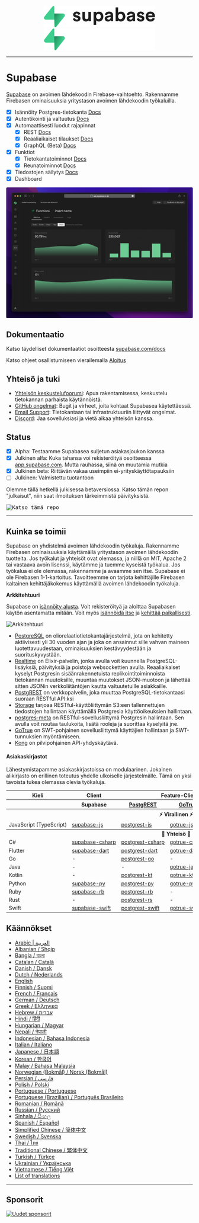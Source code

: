 <p align="center">
<img width="300" src="https://raw.githubusercontent.com/supabase/supabase/master/packages/common/assets/images/supabase-logo-wordmark--light.svg#gh-light-mode-only">
<img width="300" src="https://raw.githubusercontent.com/supabase/supabase/master/packages/common/assets/images/supabase-logo-wordmark--dark.svg#gh-dark-mode-only">
</p>

---

# Supabase

[Supabase](https://supabase.com) on avoimen lähdekoodin Firebase-vaihtoehto. Rakennamme Firebasen ominaisuuksia yritystason avoimen lähdekoodin työkaluilla.

- [x] Isännöity Postgres-tietokanta [Docs](https://supabase.com/docs/guides/database)
- [x] Autentikointi ja valtuutus [Docs](https://supabase.com/docs/guides/auth)
- [x] Automaattisesti luodut rajapinnat
  - [x] REST [Docs](https://supabase.com/docs/guides/api#rest-api)
  - [x] Reaaliaikaiset tilaukset [Docs](https://supabase.com/docs/guides/api#realtime-api)
  - [x] GraphQL (Beta) [Docs](https://supabase.com/docs/guides/api#graphql-api)
- [x] Funktiot
  - [x] Tietokantatoiminnot [Docs](https://supabase.com/docs/guides/database/functions)
  - [x] Reunatoiminnot [Docs](https://supabase.com/docs/guides/functions)
- [x] Tiedostojen säilytys [Docs](https://supabase.com/docs/guides/storage)
- [x] Dashboard

![Supabase hallintapaneeli](https://raw.githubusercontent.com/supabase/supabase/master/apps/www/public/images/github/supabase-dashboard.png)

## Dokumentaatio

Katso täydelliset dokumentaatiot osoitteesta [supabase.com/docs](https://supabase.com/docs)

Katso ohjeet osallistumiseen vierailemalla [Aloitus](../DEVELOPERS.md)

## Yhteisö ja tuki

- [Yhteisön keskustelufoorumi](https://github.com/supabase/supabase/discussions): Apua rakentamisessa, keskustelu tietokannan parhaista käytännöistä.
- [GitHub ongelmat](https://github.com/supabase/supabase/issues): Bugit ja virheet, joita kohtaat Supabasea käytettäessä.
- [Email Support](https://supabase.com/docs/support#business-support): Tietokantaan tai infrastruktuuriin liittyvät ongelmat.
- [Discord](https://discord.supabase.com): Jaa sovelluksiasi ja vietä aikaa yhteisön kanssa.

## Status

- [x] Alpha: Testaamme Supabasea suljetun asiakasjoukon kanssa
- [x] Julkinen alfa: Kuka tahansa voi rekisteröityä osoitteessa [app.supabase.com](https://app.supabase.com). Mutta rauhassa, siinä on muutamia mutkia
- [x] Julkinen beta: Riittävän vakaa useimpiin ei-yrityskäyttötapauksiin
- [ ] Julkinen: Valmistettu tuotantoon

Olemme tällä hetkellä julkisessa betaversiossa. Katso tämän repon "julkaisut", niin saat ilmoituksen tärkeimmistä päivityksistä.

<kbd><img src="https://raw.githubusercontent.com/supabase/supabase/d5f7f413ab356dc1a92075cb3cee4e40a957d5b1/web/static/watch-repo.gif" alt="Katso tämä repo"/></kbd>

---

## Kuinka se toimii

Supabase on yhdistelmä avoimen lähdekoodin työkaluja. Rakennamme Firebasen ominaisuuksia käyttämällä yritystason avoimen lähdekoodin tuotteita. Jos työkalut ja yhteisöt ovat olemassa, ja niillä on MIT, Apache 2 tai vastaava avoin lisenssi, käytämme ja tuemme kyseistä työkalua. Jos työkalua ei ole olemassa, rakennamme ja avaamme sen itse. Supabase ei ole Firebasen 1-1-kartoitus. Tavoitteemme on tarjota kehittäjille Firebasen kaltainen kehittäjäkokemus käyttämällä avoimen lähdekoodin työkaluja.

**Arkkitehtuuri**

Supabase on [isännöity alusta](https://app.supabase.com). Voit rekisteröityä ja aloittaa Supabasen käytön asentamatta mitään.
Voit myös [isännöidä itse](https://supabase.com/docs/guides/hosting/overview) ja [kehittää paikallisesti](https://supabase.com/docs/guides/local-development).

![Arkkitehtuuri](https://user-images.githubusercontent.com/70828596/187547862-ffa9d058-0c3a-4851-a3e7-92ccfca4b596.png)

- [PostgreSQL](https://www.postgresql.org/) on oliorelaatiotietokantajärjestelmä, jota on kehitetty aktiivisesti yli 30 vuoden ajan ja joka on ansainnut sille vahvan maineen luotettavuudestaan, ominaisuuksien kestävyydestään ja suorituskyvystään.
- [Realtime](https://github.com/supabase/realtime) on Elixir-palvelin, jonka avulla voit kuunnella PostgreSQL-lisäyksiä, päivityksiä ja poistoja websockettien avulla. Reaaliaikaiset kyselyt Postgresin sisäänrakennetuista replikointitoiminnoista tietokannan muutoksille, muuntaa muutokset JSON-muotoon ja lähettää sitten JSONin verkkoliitäntöjen kautta valtuutetuille asiakkaille.
- [PostgREST](http://postgrest.org/) on verkkopalvelin, joka muuttaa PostgreSQL-tietokantaasi suoraan RESTful API:ksi
- [Storage](https://github.com/supabase/storage-api) tarjoaa RESTful-käyttöliittymän S3:een tallennettujen tiedostojen hallintaan käyttämällä Postgresia käyttöoikeuksien hallintaan.
- [postgres-meta](https://github.com/supabase/postgres-meta) on RESTful-sovellusliittymä Postgresin hallintaan. Sen avulla voit noutaa taulukoita, lisätä rooleja ja suorittaa kyselyitä jne.
- [GoTrue](https://github.com/netlify/gotrue) on SWT-pohjainen sovellusliittymä käyttäjien hallintaan ja SWT-tunnuksien myöntämiseen.
- [Kong](https://github.com/Kong/kong) on ​​pilvipohjainen API-yhdyskäytävä.

#### Asiakaskirjastot

Lähestymistapamme asiakaskirjastoissa on modulaarinen. Jokainen alikirjasto on erillinen toteutus yhdelle ulkoiselle järjestelmälle. Tämä on yksi tavoista tukea olemassa olevia työkaluja.

<table style="table-layout:fixed; white-space: nowrap;">
  <tr>
    <th>Kieli</th>
    <th>Client</th>
    <th colspan="5">Feature-Clients (yhdistettynä Supabase-asiakkaaseen)</th>
  </tr>
  <tr>
    <th></th>
    <th>Supabase</th>
    <th><a href="https://github.com/postgrest/postgrest" target="_blank" rel="noopener noreferrer">PostgREST</a></th>
    <th><a href="https://github.com/supabase/gotrue" target="_blank" rel="noopener noreferrer">GoTrue</a></th>
    <th><a href="https://github.com/supabase/realtime" target="_blank" rel="noopener noreferrer">Realtime</a></th>
    <th><a href="https://github.com/supabase/storage-api" target="_blank" rel="noopener noreferrer">Storage</a></th>
    <th>Functions</th>
  </tr>
  <!-- MALLI UUDELLE RIVILLE -->
  <!-- ALOITA NYT
  <tr>
    <td>lang</td>
    <td><a href="https://github.com/supabase-community/supabase-lang" target="_blank" rel="noopener noreferrer">supabase-lang</a></td>
    <td><a href="https://github.com/supabase-community/postgrest-lang" target="_blank" rel="noopener noreferrer">postgrest-lang</a></td>
    <td><a href="https://github.com/supabase-community/gotrue-lang" target="_blank" rel="noopener noreferrer">gotrue-lang</a></td>
    <td><a href="https://github.com/supabase-community/realtime-lang" target="_blank" rel="noopener noreferrer">realtime-lang</a></td>
    <td><a href="https://github.com/supabase-community/storage-lang" target="_blank" rel="noopener noreferrer">storage-lang</a></td>
  </tr>
  LOPETA RIVI -->
  <th colspan="7">⚡️ Virallinen ⚡️</th>
  <tr>
    <td>JavaScript (TypeScript)</td>
    <td><a href="https://github.com/supabase/supabase-js" target="_blank" rel="noopener noreferrer">supabase-js</a></td>
    <td><a href="https://github.com/supabase/postgrest-js" target="_blank" rel="noopener noreferrer">postgrest-js</a></td>
    <td><a href="https://github.com/supabase/gotrue-js" target="_blank" rel="noopener noreferrer">gotrue-js</a></td>
    <td><a href="https://github.com/supabase/realtime-js" target="_blank" rel="noopener noreferrer">realtime-js</a></td>
    <td><a href="https://github.com/supabase/storage-js" target="_blank" rel="noopener noreferrer">storage-js</a></td>
    <td><a href="https://github.com/supabase/functions-js" target="_blank" rel="noopener noreferrer">functions-js</a></td>
  </tr>
  <th colspan="7">💚 Yhteisö 💚</th>
  <tr>
    <td>C#</td>
    <td><a href="https://github.com/supabase-community/supabase-csharp" target="_blank" rel="noopener noreferrer">supabase-csharp</a></td>
    <td><a href="https://github.com/supabase-community/postgrest-csharp" target="_blank" rel="noopener noreferrer">postgrest-csharp</a></td>
    <td><a href="https://github.com/supabase-community/gotrue-csharp" target="_blank" rel="noopener noreferrer">gotrue-csharp</a></td>
    <td><a href="https://github.com/supabase-community/realtime-csharp" target="_blank" rel="noopener noreferrer">realtime-csharp</a></td>
    <td><a href="https://github.com/supabase-community/storage-csharp" target="_blank" rel="noopener noreferrer">storage-csharp</a></td>
    <td><a href="https://github.com/supabase-community/functions-csharp" target="_blank" rel="noopener noreferrer">functions-csharp</a></td>
  </tr>
  <tr>
    <td>Flutter</td>
    <td><a href="https://github.com/supabase/supabase-flutter" target="_blank" rel="noopener noreferrer">supabase-dart</a></td>
    <td><a href="https://github.com/supabase/postgrest-dart" target="_blank" rel="noopener noreferrer">postgrest-dart</a></td>
    <td><a href="https://github.com/supabase/gotrue-dart" target="_blank" rel="noopener noreferrer">gotrue-dart</a></td>
    <td><a href="https://github.com/supabase/realtime-dart" target="_blank" rel="noopener noreferrer">realtime-dart</a></td>
    <td><a href="https://github.com/supabase/storage-dart" target="_blank" rel="noopener noreferrer">storage-dart</a></td>
    <td><a href="https://github.com/supabase-community/functions-dart" target="_blank" rel="noopener noreferrer">functions-dart</a></td>
  </tr>
  <tr>
    <td>Go</td>
    <td>-</td>
    <td><a href="https://github.com/supabase-community/postgrest-go" target="_blank" rel="noopener noreferrer">postgrest-go</a></td>
    <td>-</td>
    <td>-</td>
    <td><a href="https://github.com/supabase-community/storage-go" target="_blank" rel="noopener noreferrer">storage-go</a></td>
    <td>-</td>
  </tr>
  <tr>
    <td>Java</td>
    <td>-</td>
    <td>-</td>
    <td><a href="https://github.com/supabase-community/gotrue-java" target="_blank" rel="noopener noreferrer">gotrue-java</a></td>
    <td>-</td>
    <td>-</td>
    <td>-</td>
  </tr>
  <tr>
    <td>Kotlin</td>
    <td>-</td>
    <td><a href="https://github.com/supabase-community/postgrest-kt" target="_blank" rel="noopener noreferrer">postgrest-kt</a></td>
    <td><a href="https://github.com/supabase-community/gotrue-kt" target="_blank" rel="noopener noreferrer">gotrue-kt</a></td>
    <td>-</td>
    <td>-</td>
    <td>-</td>
  </tr>
  <tr>
    <td>Python</td>
    <td><a href="https://github.com/supabase-community/supabase-py" target="_blank" rel="noopener noreferrer">supabase-py</a></td>
    <td><a href="https://github.com/supabase-community/postgrest-py" target="_blank" rel="noopener noreferrer">postgrest-py</a></td>
    <td><a href="https://github.com/supabase-community/gotrue-py" target="_blank" rel="noopener noreferrer">gotrue-py</a></td>
    <td><a href="https://github.com/supabase-community/realtime-py" target="_blank" rel="noopener noreferrer">realtime-py</a></td>
    <td><a href="https://github.com/supabase-community/storage-py" target="_blank" rel="noopener noreferrer">storage-py</a></td>
    <td><a href="https://github.com/supabase-community/functions-py" target="_blank" rel="noopener noreferrer">functions-py</a></td>
  </tr>
  <tr>
    <td>Ruby</td>
    <td><a href="https://github.com/supabase-community/supabase-rb" target="_blank" rel="noopener noreferrer">supabase-rb</a></td>
    <td><a href="https://github.com/supabase-community/postgrest-rb" target="_blank" rel="noopener noreferrer">postgrest-rb</a></td>
    <td>-</td>
    <td>-</td>
    <td>-</td>
    <td>-</td>
  </tr>
  <tr>
    <td>Rust</td>
    <td>-</td>
    <td><a href="https://github.com/supabase-community/postgrest-rs" target="_blank" rel="noopener noreferrer">postgrest-rs</a></td>
    <td>-</td>
    <td>-</td>
    <td>-</td>
    <td>-</td>
  </tr>
  <tr>
    <td>Swift</td>
    <td><a href="https://github.com/supabase-community/supabase-swift" target="_blank" rel="noopener noreferrer">supabase-swift</a></td>
    <td><a href="https://github.com/supabase-community/postgrest-swift" target="_blank" rel="noopener noreferrer">postgrest-swift</a></td>
    <td><a href="https://github.com/supabase-community/gotrue-swift" target="_blank" rel="noopener noreferrer">gotrue-swift</a></td>
    <td><a href="https://github.com/supabase-community/realtime-swift" target="_blank" rel="noopener noreferrer">realtime-swift</a></td>
    <td><a href="https://github.com/supabase-community/storage-swift" target="_blank" rel="noopener noreferrer">storage-swift</a></td>
    <td>-</td>
  </tr>
</table>

<!--- Poista tämä luettelo, jos käännät toiselle kielelle, sillä useiden tiedostojen päivitys on vaikeaa-->
<!--- Säilytä vain linkki käännöstiedostojen luetteloon-->

## Käännökset

- [Arabic | العربية](/i18n/README.ar.md)
- [Albanian / Shqip](/i18n/README.sq.md)
- [Bangla / বাংলা](/i18n/README.bn.md)
- [Catalan / Català](/i18n/README.ca.md)
- [Danish / Dansk](/i18n/README.da.md)
- [Dutch / Nederlands](/i18n/README.nl.md)
- [English](https://github.com/supabase/supabase)
- [Finnish / Suomi](/i18n/README.fi.md)
- [French / Français](/i18n/README.fr.md)
- [German / Deutsch](/i18n/README.de.md)
- [Greek / Ελληνικά](/i18n/README.gr.md)
- [Hebrew / עברית](/i18n/README.he.md)
- [Hindi / हिंदी](/i18n/README.hi.md)
- [Hungarian / Magyar](/i18n/README.hu.md)
- [Nepali / नेपाली](/i18n/README.ne.md)
- [Indonesian / Bahasa Indonesia](/i18n/README.id.md)
- [Italian / Italiano](/i18n/README.it.md)
- [Japanese / 日本語](/i18n/README.jp.md)
- [Korean / 한국어](/i18n/README.ko.md)
- [Malay / Bahasa Malaysia](/i18n/README.ms.md)
- [Norwegian (Bokmål) / Norsk (Bokmål)](/i18n/README.nb-no.md)
- [Persian / فارسی](/i18n/README.fa.md)
- [Polish / Polski](/i18n/README.pl.md)
- [Portuguese / Portuguese](/i18n/README.pt.md)
- [Portuguese (Brazilian) / Português Brasileiro](/i18n/README.pt-br.md)
- [Romanian / Română](/i18n/README.ro.md)
- [Russian / Pусский](/i18n/README.ru.md)
- [Sinhala / සිංහල](/i18n/README.si.md)
- [Spanish / Español](/i18n/README.es.md)
- [Simplified Chinese / 简体中文](/i18n/README.zh-cn.md)
- [Swedish / Svenska](/i18n/README.sv.md)
- [Thai / ไทย](/i18n/README.th.md)
- [Traditional Chinese / 繁体中文](/i18n/README.zh-tw.md)
- [Turkish / Türkçe](/i18n/README.tr.md)
- [Ukrainian / Українська](/i18n/README.uk.md)
- [Vietnamese / Tiếng Việt](/i18n/README.vi-vn.md)
- [List of translations](/i18n/languages.md) <!--- Keep only this -->

---

## Sponsorit

[![Uudet sponsorit](https://user-images.githubusercontent.com/10214025/90518111-e74bbb00-e198-11ea-8f88-c9e3c1aa4b5b.png)](https://github.com/sponsors/supabase)
